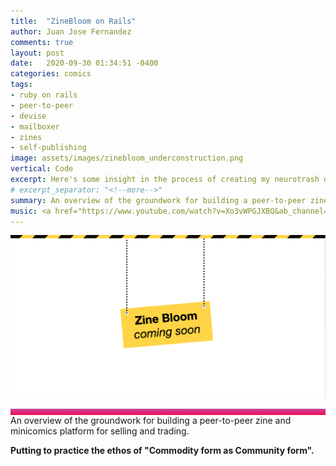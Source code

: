 ```yaml
---
title:  "ZineBloom on Rails"
author: Juan Jose Fernandez
comments: true
layout: post
date:   2020-09-30 01:34:51 -0400
categories: comics
tags:
- ruby on rails
- peer-to-peer
- devise
- mailboxer
- zines
- self-publishing
image: assets/images/zinebloom_underconstruction.png
vertical: Code
excerpt: Here's some insight in the process of creating my neurotrash digital collage comics.
# excerpt_separator: "<!--more-->"
summary: An overview of the groundwork for building a peer-to-peer zine and minicomics platform for selling and trading. Putting to practice the ethos of "Commodity form as Community form".
music: <a href="https://www.youtube.com/watch?v=Xo3vWPGJXBQ&ab_channel=KCRW">Mia Doi Todd - Paraty</a>
---
```

<style>
.bar{
    height: 10px;
    background: #bc4e9c;  /* fallback for old browsers */
    background: -webkit-linear-gradient(to top, #f80759, #bc4e9c);  /* Chrome 10-25, Safari 5.1-6 */
    background: linear-gradient(to top, #f80759, #bc4e9c); /* W3C, IE 10+/ Edge, Firefox 16+, Chrome 26+, Opera 12+, Safari 7+ */
    }
</style>

![zinebloom coming soon](/assets/images/zinebloom_underconstruction.png)

<div class="bar"></div>
An overview of the groundwork for building a peer-to-peer zine and minicomics platform for selling and trading.

**Putting to practice the ethos of "Commodity form as Community form".**
